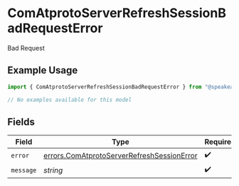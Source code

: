 # ComAtprotoServerRefreshSessionBadRequestError

Bad Request

## Example Usage

```typescript
import { ComAtprotoServerRefreshSessionBadRequestError } from "@speakeasy-sdks/bluesky/models/errors";

// No examples available for this model
```

## Fields

| Field                                                                                                    | Type                                                                                                     | Required                                                                                                 | Description                                                                                              |
| -------------------------------------------------------------------------------------------------------- | -------------------------------------------------------------------------------------------------------- | -------------------------------------------------------------------------------------------------------- | -------------------------------------------------------------------------------------------------------- |
| `error`                                                                                                  | [errors.ComAtprotoServerRefreshSessionError](../../models/errors/comatprotoserverrefreshsessionerror.md) | :heavy_check_mark:                                                                                       | N/A                                                                                                      |
| `message`                                                                                                | *string*                                                                                                 | :heavy_check_mark:                                                                                       | N/A                                                                                                      |